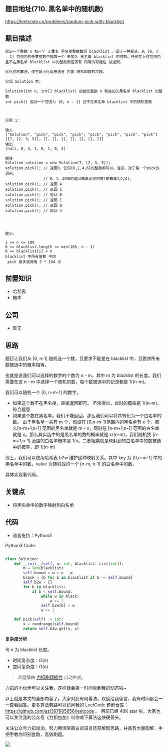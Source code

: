 ## 题目地址(710. 黑名单中的随机数)

https://leetcode.cn/problems/random-pick-with-blacklist/

## 题目描述

```
给定一个整数 n 和一个 无重复 黑名单整数数组 blacklist 。设计一种算法，从 [0, n - 1] 范围内的任意整数中选取一个 未加入 黑名单 blacklist 的整数。任何在上述范围内且不在黑名单 blacklist 中的整数都应该有 同等的可能性 被返回。

优化你的算法，使它最小化调用语言 内置 随机函数的次数。

实现 Solution 类:

Solution(int n, int[] blacklist) 初始化整数 n 和被加入黑名单 blacklist 的整数
int pick() 返回一个范围为 [0, n - 1] 且不在黑名单 blacklist 中的随机整数

 

示例 1：

输入
["Solution", "pick", "pick", "pick", "pick", "pick", "pick", "pick"]
[[7, [2, 3, 5]], [], [], [], [], [], [], []]
输出
[null, 0, 4, 1, 6, 1, 0, 4]

解释
Solution solution = new Solution(7, [2, 3, 5]);
solution.pick(); // 返回0，任何[0,1,4,6]的整数都可以。注意，对于每一个pick的调用，
                 // 0、1、4和6的返回概率必须相等(即概率为1/4)。
solution.pick(); // 返回 4
solution.pick(); // 返回 1
solution.pick(); // 返回 6
solution.pick(); // 返回 1
solution.pick(); // 返回 0
solution.pick(); // 返回 4


 

提示:

1 <= n <= 109
0 <= blacklist.length <= min(105, n - 1)
0 <= blacklist[i] < n
blacklist 中所有值都 不同
 pick 最多被调用 2 * 104 次
```

## 前置知识

- 哈希表
- 概率

## 公司

- 暂无

## 思路

题目让我们从 [0, n-1] 随机选一个数，且要求不能是在 blacklist 中，且要求所有数被选中的概率相等。

也就是说我们可以选择的数字的个数为 n - m，其中 m 为 blacklist 的长度。我们需要在这 n - m 中选择一个随机的数，每个数被选中的记录都是 1/(n-m)。

我们可以随机一个 [0, n-m-1] 的数字。

- 如果这个数不在黑名单，直接返回即可。 不难得出，此时的概率是 1/(n-m)，符合题意
- 如果这个数在黑名单。我们不能返回，那么我们可以将其转化为一个白名单的数。 由于黑名单一共有 m 个，假设在 [0,n-m-1]范围内的黑名单有 x 个，那么[n-m+1,n-1] 范围的黑名单就是 m - x，同时在 [n-m+1,n-1] 范围的白名单就是 x。那么其实选中的是黑名单的数的概率就是 x/(n-m)，我们随机找 [n-m+1,n-1] 范围的白名单概率是 1/x。二者相乘就是映射到的白名单中的数被选中的概率，即 1/(n-m)

综上，我们可以使用哈希表 b2w 维护这种映射关系。其中 key 为 [0,n-m-1] 中的黑名单中的数，value 为随机找的一个 [n-m, n-1] 的白名单中的数。

具体实现看代码。

## 关键点

- 将黑名单中的数字映射到白名单

## 代码

- 语言支持：Python3

Python3 Code:

```python

class Solution:
    def __init__(self, n: int, blacklist: List[int]):
        m = len(blacklist)
        self.bound = w = n - m
        black = {b for b in blacklist if b >= self.bound}
        self.b2w = {}
        for b in blacklist:
            if b < self.bound:
                while w in black:
                    w += 1
                self.b2w[b] = w
                w += 1

    def pick(self) -> int:
        x = randrange(self.bound)
        return self.b2w.get(x, x)

```

**复杂度分析**

令 n 为 blacklist 长度。

- 时间复杂度：$O(n)$
- 空间复杂度：$O(n)$

> 此题解由 [力扣刷题插件](https://leetcode-pp.github.io/leetcode-cheat/?tab=solution-template) 自动生成。

力扣的小伙伴可以[关注我](https://leetcode-cn.com/u/fe-lucifer/)，这样就会第一时间收到我的动态啦~

以上就是本文的全部内容了。大家对此有何看法，欢迎给我留言，我有时间都会一一查看回答。更多算法套路可以访问我的 LeetCode 题解仓库：https://github.com/azl397985856/leetcode 。 目前已经 40K star 啦。大家也可以关注我的公众号《力扣加加》带你啃下算法这块硬骨头。

关注公众号力扣加加，努力用清晰直白的语言还原解题思路，并且有大量图解，手把手教你识别套路，高效刷题。

![](https://p.ipic.vip/9pr94u.jpg)
